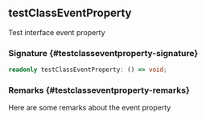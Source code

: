 ## testClassEventProperty

Test interface event property

### Signature {#testclasseventproperty-signature}

```typescript
readonly testClassEventProperty: () => void;
```

### Remarks {#testclasseventproperty-remarks}

Here are some remarks about the event property
